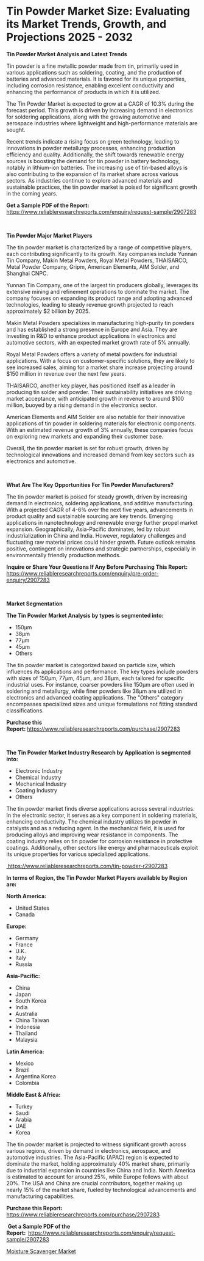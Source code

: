 <p><h1>Tin Powder Market Size: Evaluating its Market Trends, Growth, and Projections 2025 - 2032</h1></p><p><strong>Tin Powder Market Analysis and Latest Trends</strong></p>
<p><p>Tin powder is a fine metallic powder made from tin, primarily used in various applications such as soldering, coating, and the production of batteries and advanced materials. It is favored for its unique properties, including corrosion resistance, enabling excellent conductivity and enhancing the performance of products in which it is utilized. </p><p>The Tin Powder Market is expected to grow at a CAGR of 10.3% during the forecast period. This growth is driven by increasing demand in electronics for soldering applications, along with the growing automotive and aerospace industries where lightweight and high-performance materials are sought. </p><p>Recent trends indicate a rising focus on green technology, leading to innovations in powder metallurgy processes, enhancing production efficiency and quality. Additionally, the shift towards renewable energy sources is boosting the demand for tin powder in battery technology, notably in lithium-ion batteries. The increasing use of tin-based alloys is also contributing to the expansion of its market share across various sectors. As industries continue to explore advanced materials and sustainable practices, the tin powder market is poised for significant growth in the coming years.</p></p>
<p><strong>Get a Sample PDF of the Report:&nbsp;</strong> <a href="https://www.reliableresearchreports.com/enquiry/request-sample/2907283?utm_campaign=2098&utm_medium=2&utm_source=Github&utm_content=ia&utm_term=12032025&utm_id=tin-powder">https://www.reliableresearchreports.com/enquiry/request-sample/2907283</a></p>
<p>&nbsp;</p>
<p><strong>Tin Powder Major Market Players</strong></p>
<p><p>The tin powder market is characterized by a range of competitive players, each contributing significantly to its growth. Key companies include Yunnan Tin Company, Makin Metal Powders, Royal Metal Powders, THAISARCO, Metal Powder Company, Gripm, American Elements, AIM Solder, and Shanghai CNPC.</p><p>Yunnan Tin Company, one of the largest tin producers globally, leverages its extensive mining and refinement operations to dominate the market. The company focuses on expanding its product range and adopting advanced technologies, leading to steady revenue growth projected to reach approximately $2 billion by 2025.</p><p>Makin Metal Powders specializes in manufacturing high-purity tin powders and has established a strong presence in Europe and Asia. They are investing in R&D to enhance product applications in electronics and automotive sectors, with an expected market growth rate of 5% annually.</p><p>Royal Metal Powders offers a variety of metal powders for industrial applications. With a focus on customer-specific solutions, they are likely to see increased sales, aiming for a market share increase projecting around $150 million in revenue over the next few years.</p><p>THAISARCO, another key player, has positioned itself as a leader in producing tin solder and powder. Their sustainability initiatives are driving market acceptance, with anticipated growth in revenue to around $100 million, buoyed by a rising demand in the electronics sector.</p><p>American Elements and AIM Solder are also notable for their innovative applications of tin powder in soldering materials for electronic components. With an estimated revenue growth of 3% annually, these companies focus on exploring new markets and expanding their customer base.</p><p>Overall, the tin powder market is set for robust growth, driven by technological innovations and increased demand from key sectors such as electronics and automotive.</p></p>
<p>&nbsp;</p>
<p><strong>What Are The Key Opportunities For Tin Powder Manufacturers?</strong></p>
<p><p>The tin powder market is poised for steady growth, driven by increasing demand in electronics, soldering applications, and additive manufacturing. With a projected CAGR of 4-6% over the next five years, advancements in product quality and sustainable sourcing are key trends. Emerging applications in nanotechnology and renewable energy further propel market expansion. Geographically, Asia-Pacific dominates, led by robust industrialization in China and India. However, regulatory challenges and fluctuating raw material prices could hinder growth. Future outlook remains positive, contingent on innovations and strategic partnerships, especially in environmentally friendly production methods.</p></p>
<p><strong>Inquire or Share Your Questions If Any Before Purchasing This Report:</strong> <a href="https://www.reliableresearchreports.com/enquiry/pre-order-enquiry/2907283?utm_campaign=2098&utm_medium=2&utm_source=Github&utm_content=ia&utm_term=12032025&utm_id=tin-powder">https://www.reliableresearchreports.com/enquiry/pre-order-enquiry/2907283</a></p>
<p>&nbsp;</p>
<p><strong>Market Segmentation</strong></p>
<p><strong>The Tin Powder Market Analysis by types is segmented into:</strong></p>
<p><ul><li>150μm</li><li>38μm</li><li>77μm</li><li>45μm</li><li>Others</li></ul></p>
<p><p>The tin powder market is categorized based on particle size, which influences its applications and performance. The key types include powders with sizes of 150μm, 77μm, 45μm, and 38μm, each tailored for specific industrial uses. For instance, coarser powders like 150μm are often used in soldering and metallurgy, while finer powders like 38μm are utilized in electronics and advanced coating applications. The "Others" category encompasses specialized sizes and unique formulations not fitting standard classifications.</p></p>
<p><strong>Purchase this Report:&nbsp;</strong><a href="https://www.reliableresearchreports.com/purchase/2907283?utm_campaign=2098&utm_medium=2&utm_source=Github&utm_content=ia&utm_term=12032025&utm_id=tin-powder">https://www.reliableresearchreports.com/purchase/2907283</a></p>
<p>&nbsp;</p>
<p><strong>The Tin Powder Market Industry Research by Application is segmented into:</strong></p>
<p><ul><li>Electronic Industry</li><li>Chemical Industry</li><li>Mechanical Industry</li><li>Coating Industry</li><li>Others</li></ul></p>
<p><p>The tin powder market finds diverse applications across several industries. In the electronic sector, it serves as a key component in soldering materials, enhancing conductivity. The chemical industry utilizes tin powder in catalysts and as a reducing agent. In the mechanical field, it is used for producing alloys and improving wear resistance in components. The coating industry relies on tin powder for corrosion resistance in protective coatings. Additionally, other sectors like energy and pharmaceuticals exploit its unique properties for various specialized applications.</p></p>
<p><a href="https://www.reliableresearchreports.com/tin-powder-r2907283?utm_campaign=2098&utm_medium=2&utm_source=Github&utm_content=ia&utm_term=12032025&utm_id=tin-powder">&nbsp;https://www.reliableresearchreports.com/tin-powder-r2907283</a></p>
<p><strong>In terms of Region, the Tin Powder Market Players available by Region are:</strong></p>
<p>
    <p> <strong> North America: </strong>
        <ul>
            <li>United States</li>
            <li>Canada</li>
        </ul>
        </p> 
    <p> <strong> Europe: </strong>
        <ul>
            <li>Germany</li>
            <li>France</li>
            <li>U.K.</li>
            <li>Italy</li>
            <li>Russia</li>
        </ul>
        </p> 
    <p> <strong> Asia-Pacific: </strong>
        <ul>
            <li>China</li>
            <li>Japan</li>
            <li>South Korea</li>
            <li>India</li>
            <li>Australia</li>
            <li>China Taiwan</li>
            <li>Indonesia</li>
            <li>Thailand</li>
            <li>Malaysia</li>
        </ul>
        </p> 
    <p> <strong> Latin America: </strong>
        <ul>
            <li>Mexico</li>
            <li>Brazil</li>
            <li>Argentina Korea</li>
            <li>Colombia</li>
        </ul>
        </p> 
    <p> <strong> Middle East & Africa: </strong>
        <ul>
            <li>Turkey</li>
            <li>Saudi</li>
            <li>Arabia</li>
            <li>UAE</li>
            <li>Korea</li>
        </ul>
    </p>
    </p>
<p><p>The tin powder market is projected to witness significant growth across various regions, driven by demand in electronics, aerospace, and automotive industries. The Asia-Pacific (APAC) region is expected to dominate the market, holding approximately 40% market share, primarily due to industrial expansion in countries like China and India. North America is estimated to account for around 25%, while Europe follows with about 20%. The USA and China are crucial contributors, together making up nearly 15% of the market share, fueled by technological advancements and manufacturing capabilities.</p></p>
<p><strong>Purchase this Report: </strong><a href="https://www.reliableresearchreports.com/purchase/2907283?utm_campaign=2098&utm_medium=2&utm_source=Github&utm_content=ia&utm_term=12032025&utm_id=tin-powder">https://www.reliableresearchreports.com/purchase/2907283</a></p>
<p>&nbsp;<strong>Get a Sample PDF of the Report:&nbsp;&nbsp;</strong><a href="https://www.reliableresearchreports.com/enquiry/request-sample/2907283?utm_campaign=2098&utm_medium=2&utm_source=Github&utm_content=ia&utm_term=12032025&utm_id=tin-powder">https://www.reliableresearchreports.com/enquiry/request-sample/2907283</a></p>
<p><strong></strong></p>
<p><p><a href="https://github.com/ubavicachida/Market-Research-Report-List-1/blob/main/moisture-scavenger-market.md?utm_campaign=2098&utm_medium=2&utm_source=Github&utm_content=ia&utm_term=12032025&utm_id=tin-powder">Moisture Scavenger Market</a></p></p>
